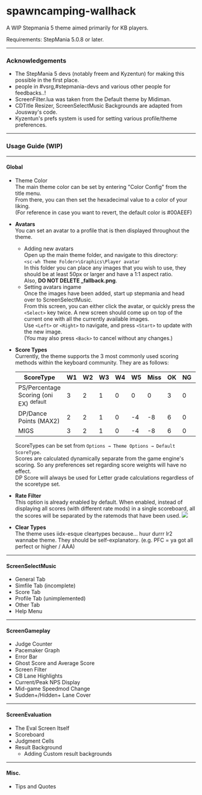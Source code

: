 # spawncamping-wallhack
A WIP Stepmania 5 theme aimed primarily for KB players. 

Requirements: StepMania 5.0.8 or later.

---
### Acknowledgements
* The StepMania 5 devs (notably freem and Kyzentun) for making this possible in the first place.
* people in #vsrg,#stepmania-devs and various other people for feedbacks..!
* ScreenFilter.lua was taken from the Default theme by Midiman.
* CDTitle Resizer, ScreenSelectMusic Backgrounds are adapted from Jousway's code.
* Kyzentun's prefs system is used for setting various profile/theme preferences.

---
### Usage Guide (WIP)
---
#### Global
* Theme Color  
The main theme color can be set by entering "Color Config" from the title menu.  
From there, you can then set the hexadecimal value to a color of your liking.   
(For reference in case you want to revert, the default color is #00AEEF)

* **Avatars**   
You can set an avatar to a profile that is then displayed throughout the theme.
  * Adding new avatars   
  Open up the main theme folder, and navigate to this directory:   
  ```<sc-wh Theme Folder>\Graphics\Player avatar```   
  In this folder you can place any images that you wish to use, they should be at least 50px or larger and have a 1:1 aspect ratio.    
  Also, **DO NOT DELETE _fallback.png**.   
  * Setting avatars ingame   
  Once the images have been added, start up stepmania and head over to ScreenSelectMusic.   
  From this screen, you can either click the avatar, or quickly press the ```<Select>``` key twice.
  A new screen should come up on top of the current one with all the currently available images.   
  Use ```<Left>``` or ```<Right>``` to navigate, and press ```<Start>``` to update with the new image.   
  (You may also press ```<Back>``` to cancel without any changes.)   


* **Score Types**   
  Currently, the theme supports the 3 most commonly used scoring methods within the keyboard community.
  They are as follows:  

  |ScoreType|W1|W2|W3|W4|W5|Miss|OK|NG|HitMine|   
  |---|---|---|---|---|---|---|---|---|---|   
  |PS/Percentage Scoring (oni EX) <sup>default</sup>|3|2|1|0|0|0|3|0|-2|   
  |DP/Dance Points (MAX2)|2|2|1|0|-4|-8|6|0|-8|   
  |MIGS|3|2|1|0|-4|-8|6|0|-8|   
  ScoreTypes can be set from ```Options → Theme Options → Default ScoreType```.   
  Scores are calculated dynamically separate from the game engine's scoring. So any preferences set regarding score weights will have no effect.   
  DP Score will always be used for Letter grade calculations regardless of the scoretype set.
  
* **Rate Filter**   
  This option is already enabled by default. When enabled, instead of displaying all scores (with different rate mods) in a single scoreboard, all the scores will be separated by the ratemods that have been used. 
  ![](http://i.imgur.com/wd3T8wc.png)

* **Clear Types**   
  The theme uses iidx-esque cleartypes because... huur durrr lr2 wannabe theme.
  They should be self-explanatory. (e.g. PFC = ya got all perfect or higher / AAA)

---
#### ScreenSelectMusic
* General Tab
* Simfile Tab (incomplete)
* Score Tab
* Profile Tab (unimplemented)
* Other Tab
* Help Menu

---
#### ScreenGameplay
* Judge Counter
* Pacemaker Graph
* Error Bar
* Ghost Score and Average Score
* Screen Filter
* CB Lane Highlights
* Current/Peak NPS Display
* Mid-game Speedmod Change
* Sudden+/Hidden+ Lane Cover

---
#### ScreenEvaluation
* The Eval Screen Itself 
* Scoreboard 
* Judgment Cells 
* Result Background
  * Adding Custom result backgrounds

---
#### Misc.
* Tips and Quotes
